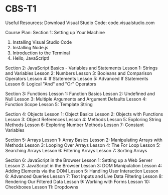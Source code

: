 # CBS-T1


Useful Resources:
Download Visual Studio Code: code.visualstudio.com







Course Plan:
Section 1: Setting up Your Machine
  1. Installing Visual Studio Code
  2. Installing Node.js
  3. Introduction to the Terminal
  4. Hello, JavaScript!
  
Section 2: JavaScript Basics - Variables and Statements
  Lesson 1: Strings and Variables
  Lesson 2: Numbers
  Lesson 3: Booleans and Comparison Operators
  Lesson 4: If Statements
  Lesson 5: Advanced If Statements
  Lesson 6: Logical "And" and "Or" Operators
  
Section 3: Functions
  Lesson 1: Function Basics
  Lesson 2: Undefined and Null
  Lesson 3: Multiple Arguments and Argument Defaults
  Lesson 4: Function Scope
  Lesson 5: Template String
  
Section 4: Objects
  Lesson 1: Object Basics
  Lesson 2: Objects with Functions
  Lesson 3: Object References
  Lesson 4: Methods
  Lesson 5: Exploring String Methods
  Lesson 6: Exploring Number Methods
  Lesson 7: Constant Variables
  
Section 5: Arrays
  Lesson 1: Array Basics
  Lesson 2: Manipulating Arrays with Methods
  Lesson 3: Looping Over Arrays
  Lesson 4: The For Loop
  Lesson 5: Searching Arrays
  Lesson 6: Filtering Arrays
  Lesson 7: Sorting Arrays

Section 6: JavaScript in the Browser
  Lesson 1: Setting up a Web Server
  Lesson 2: JavaScript in the Browser
  Lesson 3: DOM Manipulation
  Lesson 4: Adding Elements via the DOM
  Lesson 5: Handling User Interaction
  Lesson 6: Advanced Queries
  Lesson 7: Text Inputs and Live Data Filtering
  Lesson 8: Rendering Our Filtered Data
  Lesson 9: Working with Forms
  Lesson 10: Checkboxes
  Lesson 11: Dropdowns
